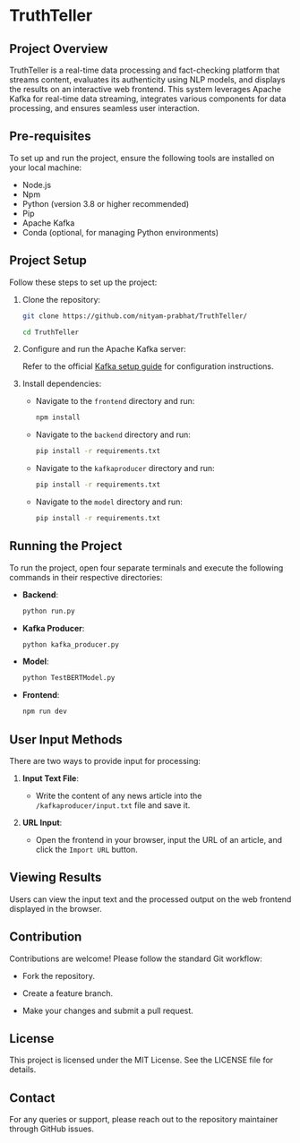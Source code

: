 # TruthTeller

## Project Overview
TruthTeller is a real-time data processing and fact-checking platform that streams content, evaluates its authenticity using NLP models, and displays the results on an interactive web frontend. This system leverages Apache Kafka for real-time data streaming, integrates various components for data processing, and ensures seamless user interaction.

## Pre-requisites
To set up and run the project, ensure the following tools are installed on your local machine:

- Node.js
- Npm
- Python (version 3.8 or higher recommended)
- Pip
- Apache Kafka
- Conda (optional, for managing Python environments)

## Project Setup
Follow these steps to set up the project:

1. Clone the repository:

   ```bash
   git clone https://github.com/nityam-prabhat/TruthTeller/

   cd TruthTeller

   ```

2. Configure and run the Apache Kafka server:

   Refer to the official [Kafka setup guide](https://kafka.apache.org/quickstart) for configuration instructions.


3. Install dependencies:

   - Navigate to the `frontend` directory and run:

     ```bash
     npm install

     ```
   - Navigate to the `backend` directory and run:

     ```bash
     pip install -r requirements.txt

     ```
   - Navigate to the `kafkaproducer` directory and run:

     ```bash
     pip install -r requirements.txt

     ```
   - Navigate to the `model` directory and run:

     ```bash
     pip install -r requirements.txt

     ```

## Running the Project
To run the project, open four separate terminals and execute the following commands in their respective directories:

- **Backend**:

  ```bash
  python run.py

  ```
- **Kafka Producer**:

  ```bash
  python kafka_producer.py

  ```
- **Model**:

  ```bash
  python TestBERTModel.py

  ```
- **Frontend**:

  ```bash
  npm run dev

  ```

## User Input Methods
There are two ways to provide input for processing:

1. **Input Text File**:

   - Write the content of any news article into the `/kafkaproducer/input.txt` file and save it.


2. **URL Input**:

   - Open the frontend in your browser, input the URL of an article, and click the `Import URL` button.


## Viewing Results
Users can view the input text and the processed output on the web frontend displayed in the browser.


## Contribution
Contributions are welcome! Please follow the standard Git workflow:

- Fork the repository.

- Create a feature branch.

- Make your changes and submit a pull request.


## License
This project is licensed under the MIT License. See the LICENSE file for details.


## Contact
For any queries or support, please reach out to the repository maintainer through GitHub issues.

